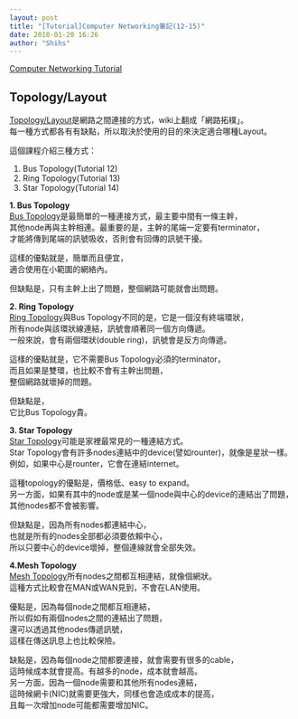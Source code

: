 ```yaml
---
layout: post
title: "[Tutorial]Computer Networking筆記(12-15)"
date: 2018-01-20 16:26
author: "Shihs"
---
```


[Computer Networking Tutorial](https://www.youtube.com/playlist?list=PL6gx4Cwl9DGBpuvPW0aHa7mKdn_k9SPKO)

## **Topology/Layout**
[Topology/Layout](https://zh.wikipedia.org/wiki/网络拓扑)是網路之間連接的方式，wiki上翻成「網路拓樸」。<br>
每一種方式都各有有缺點，所以取決於使用的目的來決定適合哪種Layout。

這個課程介紹三種方式：
1. Bus Topology(Tutorial 12)
2. Ring Topology(Tutorial 13)
3. Star Topology(Tutorial 14)



**1. Bus Topology**<br>
[Bus Topology](https://zh.wikipedia.org/wiki/匯流排拓撲)是最簡單的一種連接方式，最主要中間有一條主幹，<br>
其他node再與主幹相連。最重要的是，主幹的尾端一定要有terminator，<br>
才能將傳到尾端的訊號吸收，否則會有回傳的訊號干擾。<br>

這樣的優點就是，簡單而且便宜，<br>
適合使用在小範圍的網絡內。<br>

但缺點是，只有主幹上出了問題，整個網路可能就會出問題。<br>


**2. Ring Topology**<br>
[Ring Topology](https://zh.wikipedia.org/wiki/環狀拓撲)與Bus Topology不同的是，它是一個沒有終端環狀，<br>
所有node與該環狀線連結，訊號會順著同一個方向傳遞。<br>
一般來說，會有兩個環狀(double ring)，訊號會是反方向傳遞。<br>

這樣的優點就是，它不需要Bus Topology必須的terminator，<br>
而且如果是雙環，也比較不會有主幹出問題，<br>
整個網路就壞掉的問題。<br>

但缺點是，<br>
它比Bus Topology貴。<br>


**3. Star Topology**<br>
[Star Topology](https://zh.wikipedia.org/wiki/星型网)可能是家裡最常見的一種連結方式。<br>
Star Topology會有許多nodes連結中的device(譬如rounter)，就像是星狀一樣。<br>
例如，如果中心是rounter，它會在連結internet。<br>

這種topology的優點是，價格低、easy to expand。<br>
另一方面，如果有其中的node或是某一個node與中心的device的連結出了問題，其他nodes都不會被影響。<br>

但缺點是，因為所有nodes都連結中心，<br>
也就是所有的nodes全部都必須要依賴中心，<br>
所以只要中心的device壞掉，整個連線就會全部失效。<br>


**4.Mesh Topology**<br>
[Mesh Topology](https://zh.wikipedia.org/wiki/网状网络)所有nodes之間都互相連結，就像個網狀。<br>
這種方式比較會在MAN或WAN見到，不會在LAN使用。<br>

優點是，因為每個node之間都互相連結，<br>
所以假如有兩個nodes之間的連結出了問題，<br>
還可以透過其他nodes傳遞訊號，<br>
這樣在傳送訊息上也比較保險。<br>

缺點是，因為每個node之間都要連接，就會需要有很多的cable，<br>
這時候成本就會提高。有越多的node，成本就會越高。<br>
另一方面，因為一個node需要和其他所有nodes連結，<br>
這時候網卡(NIC)就需要更強大，同樣也會造成成本的提高，<br>
且每一次增加node可能都需要增加NIC。<br>


